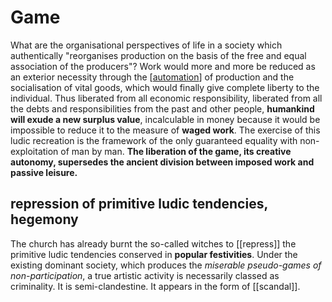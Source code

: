# Game

What are the organisational perspectives of life in a society which authentically "reorganises production on the basis of the free and equal association of the producers"? Work would more and more be reduced as an exterior necessity through the [[automation]] of production and the socialisation of vital goods, which would finally give complete liberty to the individual. Thus liberated from all economic responsibility, liberated from all the debts and responsibilities from the past and other people, **humankind will exude a new surplus value**, incalculable in money because it would be impossible to reduce it to the measure of **waged work**.  The exercise of this ludic recreation is the framework of the only guaranteed equality with non-exploitation of man by man. **The liberation of the game, its creative autonomy, supersedes the ancient division between imposed work and passive leisure.**

## repression of primitive ludic tendencies, hegemony

The church has already burnt the so-called witches to [[repress]] the primitive ludic tendencies conserved in **popular festivities**. Under the existing dominant society, which produces the *miserable pseudo-games of non-participation*, a true artistic activity is necessarily classed as criminality. It is semi-clandestine. It appears in the form of [[scandal]].

[//begin]: # "Autogenerated link references for markdown compatibility"
[automation]: automation "Automation"
[//end]: # "Autogenerated link references"